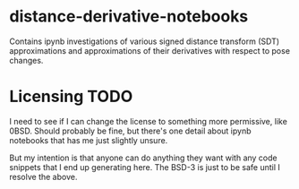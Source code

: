 # distance-derivative-notebooks
Contains ipynb investigations of various signed distance transform (SDT) approximations
and approximations of their derivatives with respect to pose changes.

# Licensing TODO

I need to see if I can change the license to something more permissive, like 0BSD.
Should probably be fine, but there's one detail about ipynb notebooks that has
me just slightly unsure.

But my intention is that anyone can do anything they want with any code snippets
that I end up generating here. The BSD-3 is just to be safe until I resolve
the above.

